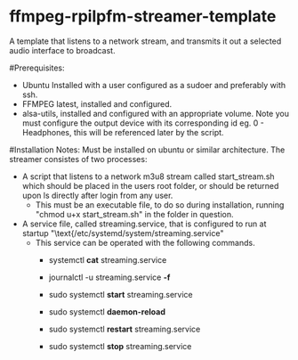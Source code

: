 # ffmpeg-rpilpfm-streamer-template
A template that listens to a network stream, and transmits it out a selected audio interface to broadcast.

#Prerequisites:
 - Ubuntu Installed with a user configured as a sudoer and preferably with ssh.
 - FFMPEG latest, installed and configured.
 - alsa-utils, installed and configured with an appropriate volume. Note you must configure the output device with its corresponding id eg. 0 - Headphones, this will be referenced later by the script.

#Installation Notes:
Must be installed on ubuntu or similar architecture.
The streamer consistes of two processes:
  - A script that listens to a network m3u8 stream called start_stream.sh which should be placed in the users root folder, or should be returned upon ls directly after login from any user.
    - This must be an executable file, to do so during installation, running "chmod u+x start_stream.sh" in the folder in question.
  - A service file, called streaming.service, that is configured to run at startup "\text{/etc/systemd/system/streaming.service"
    - This service can be operated with the following commands.
      - systemctl **cat** streaming.service
      - journalctl -u streaming.service **-f**

      - sudo systemctl **start** streaming.service
      - sudo systemctl **daemon-reload**
      - sudo systemctl **restart** streaming.service
      - sudo systemctl **stop** streaming.service
